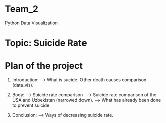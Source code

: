 # Team_2
Python Data Visualization

# Topic: Suicide Rate

# Plan of the project

1. Introduction:
  --> What is sucide. Other death causes comparison (data_vis).

2. Body:
  --> Suicide rate comparison.
  --> Suicide rate comparison of the USA and Uzbekistan (narrowed down).
  --> What has already been done to prevent suicide 


3. Conclusion:
   --> Ways of decreasing suicide rate.
